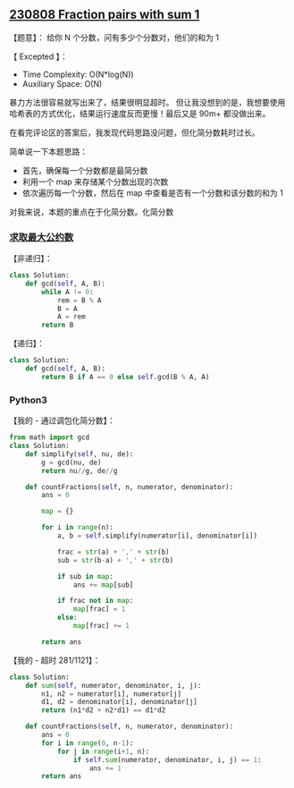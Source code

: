 ## [230808 Fraction pairs with sum 1](https://practice.geeksforgeeks.org/problems/fraction-pairs-with-sum-1/1)

【题意】： 给你 N 个分数，问有多少个分数对，他们的和为 1

【 Excepted 】：
- Time Complexity: O(N*log(N))
- Auxiliary Space: O(N)

暴力方法很容易就写出来了，结果很明显超时。
但让我没想到的是，我想要使用哈希表的方式优化，结果运行速度反而更慢！最后又是 90m+ 都没做出来。

在看完评论区的答案后，我发现代码思路没问题，但化简分数耗时过长。

简单说一下本题思路：
- 首先，确保每一个分数都是最简分数
- 利用一个 map 来存储某个分数出现的次数
- 依次遍历每一个分数，然后在 map 中查看是否有一个分数和该分数的和为 1

对我来说，本题的重点在于化简分数。化简分数

### [求取最大公约数](https://practice.geeksforgeeks.org/problems/gcd-of-two-numbers3459/1)

【非递归】：
```py
class Solution:
    def gcd(self, A, B):
        while A != 0:
            rem = B % A
            B = A
            A = rem
        return B
```
【递归】：
```py
class Solution:
    def gcd(self, A, B):
        return B if A == 0 else self.gcd(B % A, A)
```

### Python3

【我的 - 通过调包化简分数】：
```py
from math import gcd
class Solution:
    def simplify(self, nu, de):
        g = gcd(nu, de)
        return nu//g, de//g

    def countFractions(self, n, numerator, denominator):
        ans = 0

        map = {}

        for i in range(n):
            a, b = self.simplify(numerator[i], denominator[i])

            frac = str(a) + ',' + str(b)
            sub = str(b-a) + ',' + str(b)

            if sub in map:
                ans += map[sub]

            if frac not in map:
                map[frac] = 1
            else:
                map[frac] += 1

        return ans
```

【我的 - 超时 281/1121】：
```py
class Solution:
    def sum(self, numerator, denominator, i, j):
        n1, n2 = numerator[i], numerator[j]
        d1, d2 = denominator[i], denominator[j]
        return (n1*d2 + n2*d1) == d1*d2

    def countFractions(self, n, numerator, denominator):
        ans = 0
        for i in range(0, n-1):
            for j in range(i+1, n):
                if self.sum(numerator, denominator, i, j) == 1:
                    ans += 1
        return ans
```